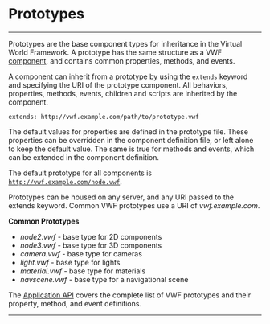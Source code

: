 Prototypes
===================
-------------------
Prototypes are the base component types for inheritance in the Virtual World Framework. A prototype has the same structure as a VWF [component](components.html), and contains common properties, methods, and events. 

A component can inherit from a prototype by using the <code>extends</code> keyword and specifying the URI of the prototype component. All behaviors, properties, methods, events, children and scripts are inherited by the component. 

	extends: http://vwf.example.com/path/to/prototype.vwf

The default values for properties are defined in the prototype file. These properties can be overridden in the component definition file, or left alone to keep the default value. The same is true for methods and events, which can be extended in the component definition. 

The default prototype for all components is <code>http://vwf.example.com/node.vwf</code>.

Prototypes can be housed on any server, and any URI passed to the extends keyword. Common VWF prototypes use a URI of *vwf.example.com*.

**Common Prototypes**

* *node2.vwf* - base type for 2D components
* *node3.vwf* - base type for 3D components
* *camera.vwf* - base type for cameras
* *light.vwf* - base type for lights
* *material.vwf* - base type for materials
* *navscene.vwf* - base type for a navigational scene

The [Application API](application.html) covers the complete list of VWF prototypes and their property, method, and event definitions.

-------------------

